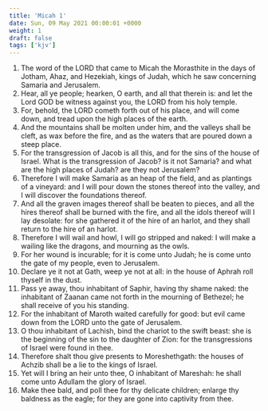 ```yaml
---
title: 'Micah 1'
date: Sun, 09 May 2021 00:00:01 +0000
weight: 1
draft: false
tags: ['kjv'] 
---
```


1. The word of the LORD that came to Micah the Morasthite in the days of Jotham, Ahaz, and Hezekiah, kings of Judah, which he saw concerning Samaria and Jerusalem.
2. Hear, all ye people; hearken, O earth, and all that therein is: and let the Lord GOD be witness against you, the LORD from his holy temple.
3. For, behold, the LORD cometh forth out of his place, and will come down, and tread upon the high places of the earth.
4. And the mountains shall be molten under him, and the valleys shall be cleft, as wax before the fire, and as the waters that are poured down a steep place.
5. For the transgression of Jacob is all this, and for the sins of the house of Israel. What is the transgression of Jacob? is it not Samaria? and what are the high places of Judah? are they not Jerusalem?
6. Therefore I will make Samaria as an heap of the field, and as plantings of a vineyard: and I will pour down the stones thereof into the valley, and I will discover the foundations thereof.
7. And all the graven images thereof shall be beaten to pieces, and all the hires thereof shall be burned with the fire, and all the idols thereof will I lay desolate: for she gathered it of the hire of an harlot, and they shall return to the hire of an harlot.
8. Therefore I will wail and howl, I will go stripped and naked: I will make a wailing like the dragons, and mourning as the owls.
9. For her wound is incurable; for it is come unto Judah; he is come unto the gate of my people, even to Jerusalem.
10. Declare ye it not at Gath, weep ye not at all: in the house of Aphrah roll thyself in the dust.
11. Pass ye away, thou inhabitant of Saphir, having thy shame naked: the inhabitant of Zaanan came not forth in the mourning of Bethezel; he shall receive of you his standing.
12. For the inhabitant of Maroth waited carefully for good: but evil came down from the LORD unto the gate of Jerusalem.
13. O thou inhabitant of Lachish, bind the chariot to the swift beast: she is the beginning of the sin to the daughter of Zion: for the transgressions of Israel were found in thee.
14. Therefore shalt thou give presents to Moreshethgath: the houses of Achzib shall be a lie to the kings of Israel.
15. Yet will I bring an heir unto thee, O inhabitant of Mareshah: he shall come unto Adullam the glory of Israel.
16. Make thee bald, and poll thee for thy delicate children; enlarge thy baldness as the eagle; for they are gone into captivity from thee.
